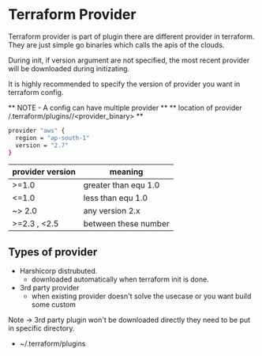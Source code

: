 # Terraform Provider
Terraform provider is part of plugin there are different provider in terraform.
They are just simple go binaries which calls the apis of the clouds.

During init, if version argument are not specified, the most recent provider will be downloaded during initizating.

It is highly recommended to specify the version of provider you want in terraform config.

** NOTE - A config can have multiple provider  **
** location of provider /.terraform/plugins/<ostype>/<provider_binary> **


```sh
provider "aws" {
  region = "ap-south-1"
  version = "2.7"
}
```

| provider version | meaning|
| ------------- | ------------- |
| >=1.0          | greater than equ 1.0|
| <=1.0   | less than equ 1.0  |
| ~> 2.0  | any version 2.x |
| >=2.3 , <2.5 | between these number


## Types of provider
- Harshicorp distrubuted.
    - downloaded automatically when terraform init is done.
- 3rd party provider
  - when existing provider doesn't solve the usecase or you want build some custom

Note -> 3rd party plugin won't be downloaded directly they need to be put in specific directory.

- ~/.terraform/plugins


